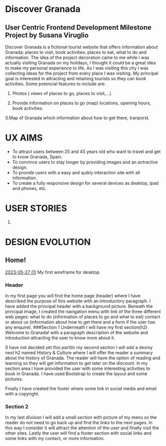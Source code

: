 # Discover Granada
## User Centric Frontend Development Milestone Project by Susana Viruglio

Discover Granada is a fictional tourist website that offers information about Granada: places to visit, book activities, places to eat, what to do and information. The idea of the project decoration came to me while I was actually visiting Granada on my holidays, I thought it could be a great idea to make my personal experience to life. As I was visiting this city I was collecting ideas for the project from every place I was visiting.
My principal goal is interested in attracting and retaining tourists so they can book activities. 
Some potencial features to include are:
1. Photos ( views of places to go, places to visit,...).

2. Provide information on places to go (map) locations, opening hours, book activities.

3.Map of Granada which information about how to get there, tranporst. 


# UX AIMS

* To attract  users between 25 and 45 years old who want to travel and get to know Granada, Spain.
* To convince users to stay longer by providing images and an actractive design.
* To provide users with a easy and quikly interaction site with all information.
* To create a fully responsive design for several devices as desktop, ipad and phones, etc.

# USER STORIES

1. 

# DESIGN EVOLUTION

## Home!
[2023-05-27 (1)](https://github.com/susanaviruglio/Milestone-project-1/assets/127688431/f99842a6-7dc5-496d-aa94-5acefee3101d)
My first wireframe for desktop.

### Header
In my first page you will find the home page (header) where I have described the purpose of this website with an introductory paragraph. I have added the principal header with a background picture. Beneath the principal image, I created the navigation menu with link of the three different web pages: what to do (information of places to go and what to eat) contact or about us (information about how to get there and a form if the user has any enquire).
###Section 1
Underneath I will have my first section(h2) Welcome to Granada! with a paragraph description of the website and introduction attracting the user to know more about it. 

(I have not decided yet this part)In my second section I will add a desmy next h2 named History & Culture where I will offer the reader a summary about the history of Granada. The reader will have the option of reading and learning so they will get information to get later on the discount.
In my section area I have provided the user with some interesting activities to book in Granada. I have used Bootstrap to create the layout and some pictures.

Finally I have created the footer where some link in social media and email with a copyright.
### Section 2
In my last division I will add a small section with picture of my menu so the reader do not need to go back up and find the links to the next pages. In this way I consider it will attract the attention of the user and finally visit the other sites.
Lastly the user will find a footer section with social links and some links with my contact, or more information.
